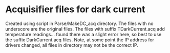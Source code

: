 # Acquisifier files for dark current
Created using script in Parse/MakeDC_acq directory. The files with no underscore are the original files. The files with suffix TDarkCurrent.acq add temperature readings... found there was a slight error here, so best to use the suffix DarkCurrent.acq files.
Note, at some point the IP address for drivers changed, all files in directory  may not be the correct IP.